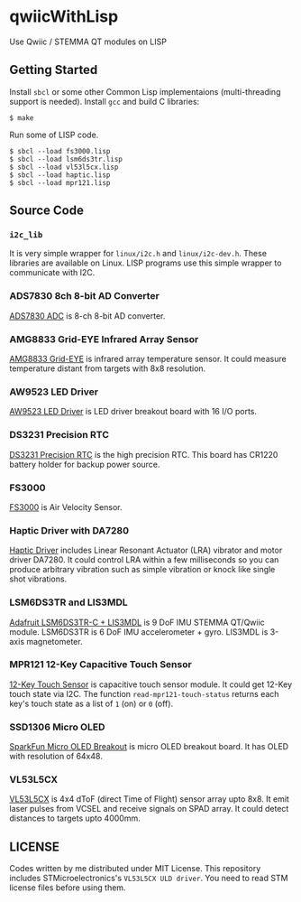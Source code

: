 # qwiicWithLisp
Use Qwiic / STEMMA QT modules on LISP


## Getting Started

Install `sbcl` or some other Common Lisp implementaions (multi-threading support is needed).
Install `gcc` and build C libraries:

```
$ make
```

Run some of LISP code.

```
$ sbcl --load fs3000.lisp
$ sbcl --load lsm6ds3tr.lisp
$ sbcl --load vl53l5cx.lisp
$ sbcl --load haptic.lisp
$ sbcl --load mpr121.lisp
```

## Source Code

### `i2c_lib`

It is very simple wrapper for `linux/i2c.h` and `linux/i2c-dev.h`.
These libraries are available on Linux.
LISP programs use this simple wrapper to communicate with I2C.

### ADS7830 8ch 8-bit AD Converter

[ADS7830 ADC](https://www.adafruit.com/product/5836) is 8-ch 8-bit AD converter.

### AMG8833 Grid-EYE Infrared Array Sensor

[AMG8833 Grid-EYE](https://industrial.panasonic.com/jp/products/pt/grid-eye/models/AMG8833) is infrared array temperature sensor.
It could measure temperature distant from targets with 8x8 resolution.

### AW9523 LED Driver

[AW9523 LED Driver](https://www.adafruit.com/product/4886) is LED driver breakout board with 16 I/O ports.

### DS3231 Precision RTC

[DS3231 Precision RTC](https://www.adafruit.com/product/5188) is the high precision RTC.
This board has CR1220 battery holder for backup power source.

### FS3000

[FS3000](https://www.sparkfun.com/products/18377)  is Air Velocity Sensor.

### Haptic Driver with DA7280

[Haptic Driver](https://www.sparkfun.com/products/17590) includes Linear Resonant Actuator (LRA) vibrator and motor driver DA7280.
It could control LRA within a few milliseconds so you can produce arbitrary vibration such as simple vibration or knock like single shot vibrations.

### LSM6DS3TR and LIS3MDL

[Adafruit LSM6DS3TR-C + LIS3MDL](https://www.adafruit.com/product/5543) is 9 DoF IMU STEMMA QT/Qwiic module.
LSM6DS3TR is 6 DoF IMU accelerometer + gyro.
LIS3MDL is 3-axis magnetometer.

### MPR121 12-Key Capacitive Touch Sensor

[12-Key Touch Sensor](https://www.adafruit.com/product/1982) is capacitive touch sensor module.
It could get 12-Key touch state via I2C.
The function `read-mpr121-touch-status` returns each key's touch state as a list of `1` (on) or `0` (off).

### SSD1306 Micro OLED

[SparkFun Micro OLED Breakout](https://www.sparkfun.com/products/22495) is micro OLED breakout board.
It has OLED with resolution of 64x48.

### VL53L5CX

[VL53L5CX](https://www.sparkfun.com/products/18642) is 4x4 dToF (direct Time of Flight) sensor array upto 8x8.
It emit laser pulses from VCSEL and receive signals on SPAD array.
It could detect distances to targets upto 4000mm.


## LICENSE

Codes written by me distributed under MIT License.
This repository includes STMicroelectronics's `VL53L5CX ULD driver`.
You need to read STM license files before using them.
